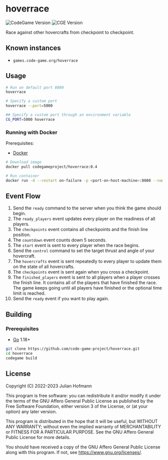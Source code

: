 # hoverrace
![CodeGame Version](https://img.shields.io/badge/CodeGame-v0.7-orange)
![CGE Version](https://img.shields.io/badge/CGE-v0.4-green)

Race against other hovercrafts from checkpoint to checkpoint.

## Known instances

- `games.code-game.org/hoverrace`

## Usage

```sh
# Run on default port 8080
hoverrace

# Specify a custom port
hoverrace --port=5000

## Specify a custom port through an environment variable
CG_PORT=5000 hoverrace
```

### Running with Docker

Prerequisites:
- [Docker](https://docker.com/)

```sh
# Download image
docker pull codegameproject/hoverrace:0.4

# Run container
docker run -d --restart on-failure -p <port-on-host-machine>:8080 --name hoverrace codegameproject/hoverrace:0.4
```

## Event Flow

1. Send the `ready` command to the server when you think the game should begin.
2. The `ready_players` event updates every player on the readiness of all players.
3. The `checkpoints` event contains all checkpoints and the finish line position.
4. The `countdown` event counts down 5 seconds.
5. The `start` event is sent to every player when the race begins.
6. Send the `control` command to set the target thrust and angle of your hovercraft.
7. The `hovercrafts` event is sent repeatedly to every player to update them on the state of all hovercrafts.
8. The `checkpoints` event is sent again when you cross a checkpoint.
9. The `finished_players` event is sent to all players when a player crosses the finish line. It contains all of the players that have finished the race. The game keeps going until all players have finished or the optional time limit is reached.
10. Send the `ready` event if you want to play again.

## Building

### Prerequisites

- [Go](https://go.dev) 1.18+

```sh
git clone https://github.com/code-game-project/hoverrace.git
cd hoverrace
codegame build
```
## License

Copyright (C) 2022-2023 Julian Hofmann

This program is free software: you can redistribute it and/or modify
it under the terms of the GNU Affero General Public License as published
by the Free Software Foundation, either version 3 of the License, or
(at your option) any later version.

This program is distributed in the hope that it will be useful,
but WITHOUT ANY WARRANTY; without even the implied warranty of
MERCHANTABILITY or FITNESS FOR A PARTICULAR PURPOSE.  See the
GNU Affero General Public License for more details.

You should have received a copy of the GNU Affero General Public License
along with this program.  If not, see <https://www.gnu.org/licenses/>.
